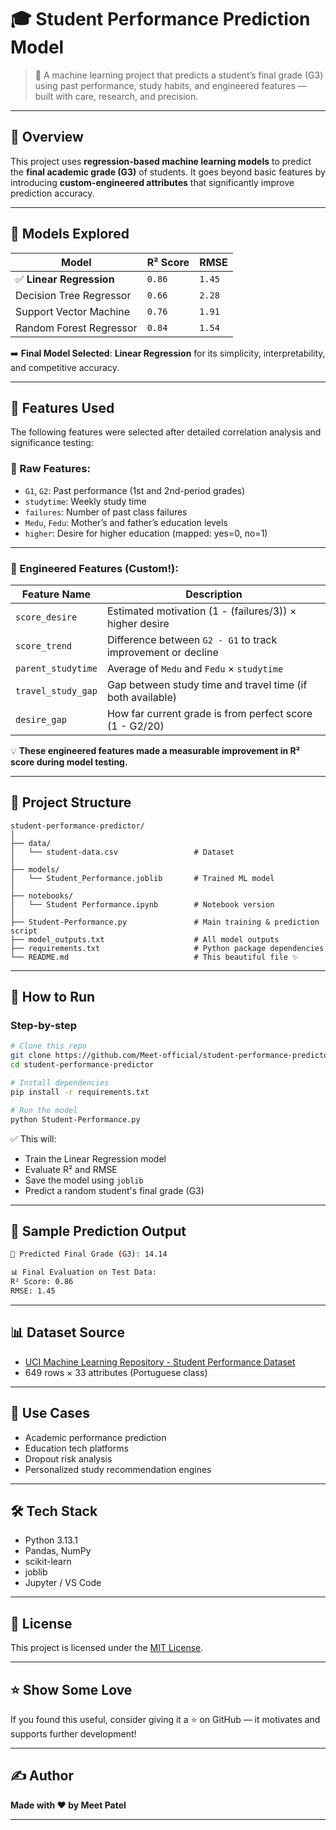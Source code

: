 # 🎓 Student Performance Prediction Model

> 🚀 A machine learning project that predicts a student’s final grade (G3) using past performance, study habits, and engineered features — built with care, research, and precision.

---

## 📌 Overview

This project uses **regression-based machine learning models** to predict the **final academic grade (G3)** of students. It goes beyond basic features by introducing **custom-engineered attributes** that significantly improve prediction accuracy.

---

## 🧠 Models Explored

| Model                   | R² Score | RMSE  |
|------------------------|----------|--------|
| ✅ **Linear Regression**     | `0.86`    | `1.45` |
| Decision Tree Regressor | `0.66`    | `2.28` |
| Support Vector Machine  | `0.76`    | `1.91` |
| Random Forest Regressor | `0.84`    | `1.54` |

➡️ **Final Model Selected**: **Linear Regression** for its simplicity, interpretability, and competitive accuracy.

---

## 🧪 Features Used

The following features were selected after detailed correlation analysis and significance testing:

### 🔹 Raw Features:
- `G1`, `G2`: Past performance (1st and 2nd-period grades)
- `studytime`: Weekly study time
- `failures`: Number of past class failures
- `Medu`, `Fedu`: Mother’s and father’s education levels
- `higher`: Desire for higher education (mapped: yes=0, no=1)

---

### 🔧 Engineered Features (Custom!):

| Feature Name        | Description |
|---------------------|-------------|
| `score_desire`      | Estimated motivation (1 - (failures/3)) × higher desire |
| `score_trend`       | Difference between `G2 - G1` to track improvement or decline |
| `parent_studytime`  | Average of `Medu` and `Fedu` × `studytime` |
| `travel_study_gap`  | Gap between study time and travel time (if both available) |
| `desire_gap`        | How far current grade is from perfect score (1 - G2/20) |

💡 **These engineered features made a measurable improvement in R² score during model testing.**

---

## 📁 Project Structure

```plaintext
student-performance-predictor/
│
├── data/
│   └── student-data.csv                 # Dataset
│
├── models/
│   └── Student_Performance.joblib       # Trained ML model
│
├── notebooks/
│   └── Student Performance.ipynb        # Notebook version
│
├── Student-Performance.py               # Main training & prediction script
├── model_outputs.txt                    # All model outputs
├── requirements.txt                     # Python package dependencies
└── README.md                            # This beautiful file ✨
```

---

## 🧪 How to Run

### Step-by-step

```bash
# Clone this repo
git clone https://github.com/Meet-official/student-performance-predictor.git
cd student-performance-predictor

# Install dependencies
pip install -r requirements.txt

# Run the model
python Student-Performance.py
```

✅ This will:
- Train the Linear Regression model
- Evaluate R² and RMSE
- Save the model using `joblib`
- Predict a random student's final grade (G3)

---

## 🎯 Sample Prediction Output

```bash
🎯 Predicted Final Grade (G3): 14.14

📊 Final Evaluation on Test Data:
R² Score: 0.86
RMSE: 1.45
```

---

## 📊 Dataset Source

- [UCI Machine Learning Repository - Student Performance Dataset](https://archive.ics.uci.edu/ml/datasets/Student+Performance)
- 649 rows × 33 attributes (Portuguese class)

---

## 💼 Use Cases

- Academic performance prediction
- Education tech platforms
- Dropout risk analysis
- Personalized study recommendation engines

---

## 🛠 Tech Stack

- Python 3.13.1
- Pandas, NumPy
- scikit-learn
- joblib
- Jupyter / VS Code

---

## 📜 License

This project is licensed under the [MIT License](https://choosealicense.com/licenses/mit/).

---

## ⭐️ Show Some Love

If you found this useful, consider giving it a ⭐️ on GitHub — it motivates and supports further development!

---

## ✍️ Author

**Made with ❤ by Meet Patel**

---
